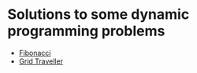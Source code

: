 # Solutions to some dynamic programming problems
* [Fibonacci](fibonacci.ts)
* [Grid Traveller](grid-traveller.ts)